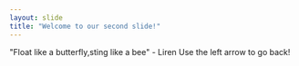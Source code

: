 ```yaml
---
layout: slide
title: "Welcome to our second slide!"
---
```

"Float like a butterfly,sting like a bee" - Liren
Use the left arrow to go back!
